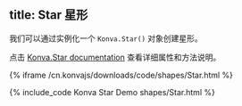 title: Star 星形
---

我们可以通过实例化一个 `Konva.Star()` 对象创建星形。

点击 [Konva.Star documentation](/cn.konvajs/api/Konva.Star.html) 查看详细属性和方法说明。

{% iframe /cn.konvajs/downloads/code/shapes/Star.html %}

{% include_code Konva Star Demo shapes/Star.html %}
